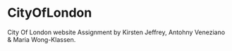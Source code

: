 # CityOfLondon
City Of London website
Assignment by Kirsten Jeffrey, Antohny Veneziano & Maria Wong-Klassen.

